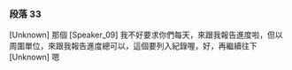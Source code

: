 ### 段落 33

[Unknown] 那個
[Speaker_09] 我不好要求你們每天，來跟我報告進度啦，但以周圍單位，來跟我報告進度總可以，這個要列入紀錄喔，好，再繼續往下
[Unknown] 嗯